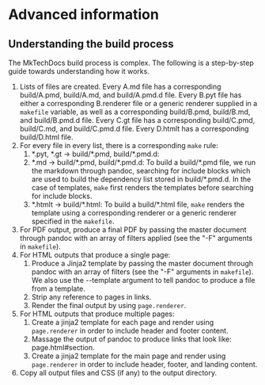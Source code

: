 # Advanced information

## Understanding the build process

The MkTechDocs build process is complex. The following is a step-by-step guide towards understanding how it works.

1. Lists of files are created. Every A.md file has a corresponding build/A.pmd, build/A.md, and build/A.pmd.d file. Every B.pyt file has either a corresponding B.renderer file or a generic renderer supplied in a `makefile` variable, as well as a corresponding build/B.pmd, build/B.md, and build/B.pmd.d file. Every C.gt file has a corresponding build/C.pmd, build/C.md, and build/C.pmd.d file. Every D.htmlt has a corresponding build/D.html file.
1. For every file in every list, there is a corresponding `make` rule:
	1. \*.pyt, \*.gt -> build/\*.pmd, build/\*.pmd.d:
	1. \*.md -> build/\*.pmd, build/\*.pmd.d: To build a build/\*.pmd file, we run the markdown through pandoc, searching for include blocks which are used to build the dependency list stored in build/\*.pmd.d. In the case of templates, `make` first renders the templates before searching for include blocks.
	1. \*.htmlt -> build/\*.html: To build a build/\*.html file, `make` renders the template using a corresponding renderer or a generic renderer specified in the `makefile`.
1. For PDF output, produce a final PDF by passing the master document through pandoc with an array of filters applied (see the "-F" arguments in `makefile`). 
1. For HTML outputs that produce a single page:
	1. Produce a Jinja2 template by passing the master document through pandoc with an array of filters (see the "-F" arguments in `makefile`). We also use the --template argument to tell pandoc to produce a file from a template.
	1. Strip any reference to pages in links.
	1. Render the final output by using `page.renderer`.
1. For HTML outputs that produce multiple pages:
	1. Create a jinja2 template for each page and render using `page.renderer` in order to include header and footer content.
	1. Massage the output of pandoc to produce links that look like: page.html#section.
	1. Create a jinja2 template for the main page and render using `page.renderer` in order to include header, footer, and landing content.
1. Copy all output files and CSS (if any) to the output directory.

